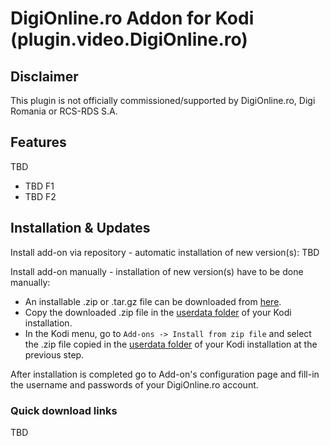 # DigiOnline.ro Addon for Kodi (plugin.video.DigiOnline.ro)


## Disclaimer

This plugin is not officially commissioned/supported by DigiOnline.ro, Digi Romania or RCS-RDS S.A.


## Features

TBD

- TBD F1
- TBD F2


## Installation & Updates

Install add-on via repository - automatic installation of new version(s):
TBD


Install add-on manually - installation of new version(s) have to be done manually:

* An installable .zip or .tar.gz file can be downloaded from [here](https://github.com/cralin/plugin.video.DigiOnline.ro/releases).
* Copy the downloaded .zip file in the [userdata folder](https://kodi.wiki/view/Userdata#Location_of_the_userdata_folder) of your Kodi installation.
* In the Kodi menu, go to `Add-ons -> Install from zip file` and select the .zip file copied in the [userdata folder](https://kodi.wiki/view/Userdata#Location_of_the_userdata_folder) of your Kodi installation at the previous step.

After installation is completed go to Add-on's configuration page and fill-in the username and passwords of your DigiOnline.ro account.


### Quick download links

TBD


